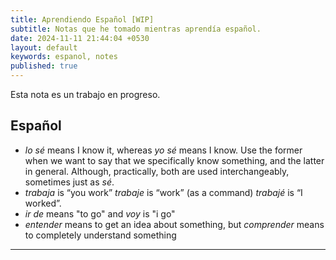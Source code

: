 ```yaml
---
title: Aprendiendo Español [WIP]
subtitle: Notas que he tomado mientras aprendía español.
date: 2024-11-11 21:44:04 +0530
layout: default
keywords: espanol, notes
published: true
---
```


Esta nota es un trabajo en progreso.

## Español

- *lo sé* means I know it, whereas *yo sé* means I know. Use the former when we want to say that we specifically know something, and the latter in general. Although, practically, both are used interchangeably, sometimes just as *sé*.
- *trabaja* is “you work” *trabaje* is “work” (as a command) *trabajé* is “I worked”.
- _ir de_ means "to go" and _voy_ is "i go"
- _entender_ means to get an idea about something, but _comprender_ means to completely understand something

---
